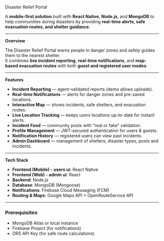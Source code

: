 Disaster Relief Portal

A **mobile-first solution** built with **React Native**, **Node.js**, and **MongoDB** to help communities during disasters by providing **real-time alerts, safe evacuation routes, and shelter guidance**.

---
**Overview**

The Disaster Relief Portal warns people in danger zones and safely guides them to the nearest shelter.  
It combines **live incident reporting**, **real-time notifications**, and **map-based evacuation routes** with both **guest and registered user modes**.

---

**Features**

- **Incident Reporting** — agent-validated reports (demo allows uploads).
- **Real-time Notifications** — alerts for danger zones and pre-saved locations.
- **Interactive Map** — shows incidents, safe shelters, and evacuation routes.
- **Live Location Tracking** — keeps users locations up-to-date for instant alerts.
- **Incident Feed** — community posts with "real or fake" validation.
- **Profile Management** — JWT-secured authentication for users & guests.
- **Notification History** — registered users can view past incidents.
- **Admin Dashboard** — management of shelters, disaster types, posts and incidents. 

---

**Tech Stack**

- **Frontend (Mobile) - users ui**: React Native
- **Frontend (Web) - admin ui**: React 
- **Backend**: Node.js
- **Database**: MongoDB (Mongoose)
- **Notifications**: Firebase Cloud Messaging (FCM)
- **Routing & Maps**: Google Maps API + OpenRouteService API

---
### Prerequisites
- MongoDB Atlas or local instance
- Firebase Project (for notifications)
- ORS API Key (for safe route calculations)




